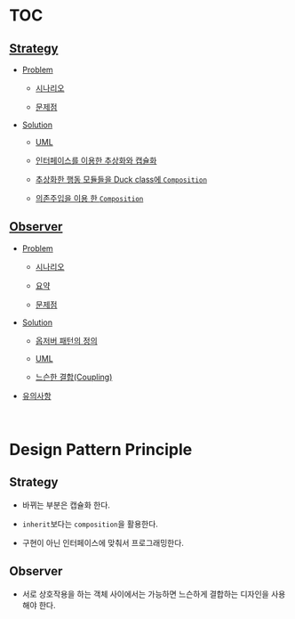 # TOC

## [Strategy](./strategy/strategy.md#TOC)

- [Problem](./strategy/strategy.md#problem)

    - [시나리오](./strategy/strategy.md#시나리오)

    - [문제점](./strategy/strategy.md#문제점)

- [Solution](./strategy/strategy.md#solution)

    - [UML](./strategy/strategy.md#uml)

    - [인터페이스를 이용한 추상화와 캡슐화](./strategy/strategy.md#인터페이스를-이용한-추상화와-캡슐화)

    - [추상화한 행동 모듈들을 Duck class에 `Composition`](./strategy/strategy.md#추상화한-행동-모듈들을-duck-class에-composition)

    - [의존주입을 이용 한 `Composition`](./strategy/strategy.md#의존주입을-이용-한-composition)

## [Observer](./observer/observer.md#TOC)

- [Problem](./observer/observer.md#problem)

    - [시나리오](./observer/observer.md#시나리오)

    - [요약](./observer/observer.md#요약)

    - [문제점](./observer/observer.md#문제점)

- [Solution](./observer/observer.md#solution)

    - [옵저버 패턴의 정의](./observer/observer.md#옵저버-패턴의-정의)

    - [UML](./observer/observer.md#uml)

    - [느슨한 결합(Coupling)](./observer/observer.md#느슨한-결합coupling)
    
- [유의사항](./observer/observer.md#유의사항)
    
<br>
    
# Design Pattern Principle
 
## Strategy
 
* 바뀌는 부분은 캡슐화 한다.
 
* `inherit`보다는 `composition`을 활용한다.
 
* 구현이 아닌 인터페이스에 맞춰서 프로그래밍한다.

## Observer

* 서로 상호작용을 하는 객체 사이에서는 가능하면 느슨하게 결합하는 디자인을 사용해야 한다.